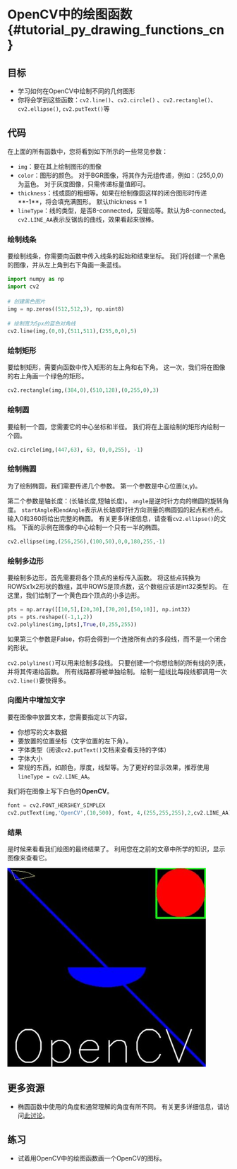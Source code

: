 # OpenCV中的绘图函数{#tutorial_py_drawing_functions_cn}

## 目标

- 学习如何在OpenCV中绘制不同的几何图形
- 你将会学到这些函数：`cv2.line()`、`cv2.circle()` 、`cv2.rectangle()`、`cv2.ellipse()`, `cv2.putText()`等

## 代码

在上面的所有函数中，您将看到如下所示的一些常见参数：

- `img`：要在其上绘制图形的图像
- `color`：图形的颜色。 对于BGR图像，将其作为元组传递，例如：（255,0,0）为蓝色。 对于灰度图像，只需传递标量值即可。
- `thickness`：线或圆的粗细等。如果在绘制像圆这样的闭合图形时传递**-1**，将会填充满图形。 默认thickness = 1
- `lineType`：线的类型，是否8-connected，反锯齿等。默认为8-connected。 `cv2.LINE_AA`表示反锯齿的曲线，效果看起来很棒。

### 绘制线条

要绘制线条，你需要向函数中传入线条的起始和结束坐标。 我们将创建一个黑色的图像，并从左上角到右下角画一条蓝线。

```python
import numpy as np
import cv2

# 创建黑色图片
img = np.zeros((512,512,3), np.uint8)

# 绘制宽为5px的蓝色对角线
cv2.line(img,(0,0),(511,511),(255,0,0),5)
```

### 绘制矩形

要绘制矩形，需要向函数中传入矩形的左上角和右下角。 这一次，我们将在图像的右上角画一个绿色的矩形。

```python
cv2.rectangle(img,(384,0),(510,128),(0,255,0),3)
```

### 绘制圆

要绘制一个圆，您需要它的中心坐标和半径。 我们将在上面绘制的矩形内绘制一个圆。

```python
cv2.circle(img,(447,63), 63, (0,0,255), -1)
```

### 绘制椭圆

为了绘制椭圆，我们需要传递几个参数。 第一个参数是中心位置(x,y)。

第二个参数是轴长度：(长轴长度,短轴长度)。 `angle`是逆时针方向的椭圆的旋转角度。 `startAngle`和`endAngle`表示从长轴顺时针方向测量的椭圆弧的起点和终点。 输入0和360将给出完整的椭圆。 有关更多详细信息，请查看`cv2.ellipse()`的文档。 下面的示例在图像的中心绘制一个只有一半的椭圆。

```python
cv2.ellipse(img,(256,256),(100,50),0,0,180,255,-1)
```

### 绘制多边形

要绘制多边形，首先需要将各个顶点的坐标传入函数。 将这些点转换为ROWSx1x2形状的数组，其中ROWS是顶点数，这个数组应该是int32类型的。 在这里，我们绘制了一个黄色四个顶点的小多边形。

```python
pts = np.array([[10,5],[20,30],[70,20],[50,10]], np.int32)
pts = pts.reshape((-1,1,2))
cv2.polylines(img,[pts],True,(0,255,255))
```

如果第三个参数是False，你将会得到一个连接所有点的多段线，而不是一个闭合的形状。

`cv2.polylines()`可以用来绘制多段线。 只要创建一个你想绘制的所有线的列表，并将其传递给函数。 所有线路都将被单独绘制。 绘制一组线比每段线都调用一次`cv2.line()`要快得多。

### 向图片中增加文字

要在图像中放置文本，您需要指定以下内容。

- 你想写的文本数据
- 要放置的位置坐标（文字位置的左下角）。
- 字体类型（阅读`cv2.putText()`文档来查看支持的字体）
- 字体大小
- 常规的东西，如颜色，厚度，线型等。为了更好的显示效果，推荐使用`lineType = cv2.LINE_AA`。

我们将在图像上写下白色的**OpenCV**。

```python
font = cv2.FONT_HERSHEY_SIMPLEX
cv2.putText(img,'OpenCV',(10,500), font, 4,(255,255,255),2,cv2.LINE_AA)
```



### 结果

是时候来看看我们绘图的最终结果了。 利用您在之前的文章中所学的知识，显示图像来查看它。

![image](images/drawing_result.jpg)

## 更多资源

- 椭圆函数中使用的角度和通常理解的角度有所不同。 有关更多详细信息，请访问[此讨论](http://answers.opencv.org/question/14541/angles-in-ellipse-function/)。

## 练习

- 试着用OpenCV中的绘图函数画一个OpenCV的图标。
